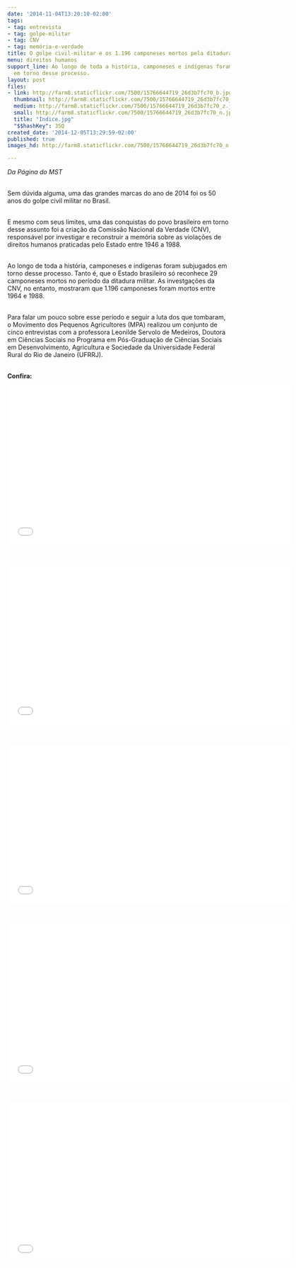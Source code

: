 ```yaml
---
date: '2014-11-04T13:20:10-02:00'
tags:
- tag: entrevista
- tag: golpe-militar
- tag: CNV
- tag: memória-e-verdade
title: O golpe civil-militar e os 1.196 camponeses mortos pela ditadura
menu: direitos humanos
support_line: Ao longo de toda a história, camponeses e indígenas foram subjugados
  em torno desse processo.
layout: post
files:
- link: http://farm8.staticflickr.com/7500/15766644719_26d3b7fc70_b.jpg
  thumbnail: http://farm8.staticflickr.com/7500/15766644719_26d3b7fc70_t.jpg
  medium: http://farm8.staticflickr.com/7500/15766644719_26d3b7fc70_z.jpg
  small: http://farm8.staticflickr.com/7500/15766644719_26d3b7fc70_n.jpg
  title: "Índice.jpg"
  "$$hashKey": 35Q
created_date: '2014-12-05T13:29:59-02:00'
published: true
images_hd: http://farm8.staticflickr.com/7500/15766644719_26d3b7fc70_n.jpg

---
```

<p><em>Da P&aacute;gina do MST</em></p>

<p><br />
Sem d&uacute;vida alguma, uma das grandes marcas do ano de 2014 foi os 50 anos do golpe civil militar no Brasil.</p>

<p><br />
E mesmo com seus limites, uma das conquistas do povo brasileiro em torno desse assunto foi a cria&ccedil;&atilde;o da Comiss&atilde;o Nacional da Verdade (CNV), respons&aacute;vel por investigar e reconstruir a mem&oacute;ria sobre as viola&ccedil;&otilde;es de direitos humanos praticadas pelo Estado entre 1946 a 1988.</p>

<p><br />
Ao longo de toda a hist&oacute;ria, camponeses e ind&iacute;genas foram subjugados em torno desse processo. Tanto &eacute;, que o Estado brasileiro s&oacute; reconhece 29 camponeses mortos no per&iacute;odo da ditadura militar. As investga&ccedil;&otilde;es da CNV, no entanto, mostraram que 1.196 camponeses foram mortos entre 1964 e 1988.</p>

<p><br />
Para falar um pouco sobre esse per&iacute;odo e seguir a luta dos que tombaram, o Movimento dos Pequenos Agricultores (MPA) realizou um conjunto de cinco entrevistas com a professora Leonilde Servolo de Medeiros, Doutora em Ci&ecirc;ncias Sociais no Programa em P&oacute;s-Gradua&ccedil;&atilde;o de Ci&ecirc;ncias Sociais em Desenvolvimento, Agricultura e Sociedade da Universidade Federal Rural do Rio de Janeiro (UFRRJ).&nbsp;</p>

<p><br />
<b>Confira:</b></p>

<p><iframe allowfullscreen="" frameborder="0" height="360" src="//www.youtube.com/embed/X1CMdznLCWk" width="640"></iframe></p>

<p>&nbsp;</p>

<p><iframe allowfullscreen="" frameborder="0" height="360" src="//www.youtube.com/embed/kL4Sd9paCEo" width="640"></iframe></p>

<p>&nbsp;</p>

<p><iframe allowfullscreen="" frameborder="0" height="360" src="//www.youtube.com/embed/zmOrt5gyeHY" width="640"></iframe></p>

<p>&nbsp;</p>

<p><iframe allowfullscreen="" frameborder="0" height="360" src="//www.youtube.com/embed/Nf5E4BR-m8Y" width="640"></iframe></p>

<p>&nbsp;</p>

<p><iframe allowfullscreen="" frameborder="0" height="360" src="//www.youtube.com/embed/IesNHXK05Cg" width="640"></iframe></p>
